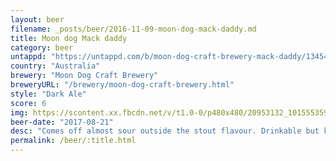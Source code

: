 ```yaml
---
layout: beer
filename: _posts/beer/2016-11-09-moon-dog-mack-daddy.md
title: Moon dog Mack daddy
category: beer
untappd: "https://untappd.com/b/moon-dog-craft-brewery-mack-daddy/1345436"
country: "Australia"
brewery: "Moon Dog Craft Brewery"
breweryURL: "/brewery/moon-dog-craft-brewery.html"
style: "Dark Ale"
score: 6
img: https://scontent.xx.fbcdn.net/v/t1.0-0/p480x480/20953132_10155535941158745_7335535618398563116_n.jpg?_nc_cat=104&_nc_ht=scontent.xx&oh=7bcf3e8e0fbfb2a7f9efeec4ec40be07&oe=5D2D6C78
beer-date: "2017-08-21"
desc: "Comes off almost sour outside the stout flavour. Drinkable but kind of thin, only bought it for the name"
permalink: /beer/:title.html
---
```


